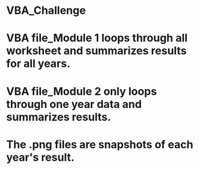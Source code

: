 # VBA_Challenge
# VBA file_Module 1 loops through all worksheet and summarizes results for all years.
# VBA file_Module 2 only loops through one year data and summarizes results.
# The .png files are snapshots of each year's result.
